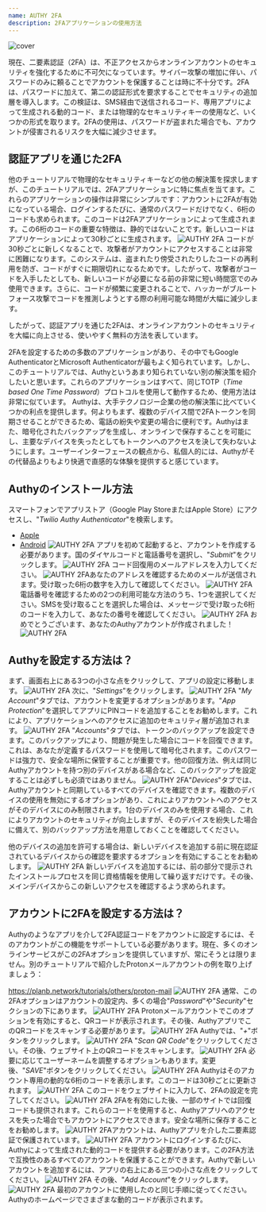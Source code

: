 ```yaml
---
name: AUTHY 2FA
description: 2FAアプリケーションの使用方法
---
```

![cover](assets/cover.webp)

現在、二要素認証（2FA）は、不正アクセスからオンラインアカウントのセキュリティを強化するために不可欠になっています。サイバー攻撃の増加に伴い、パスワードのみに頼ることでアカウントを保護することは時に不十分です。2FAは、パスワードに加えて、第二の認証形式を要求することでセキュリティの追加層を導入します。この検証は、SMS経由で送信されるコード、専用アプリによって生成される動的コード、または物理的なセキュリティキーの使用など、いくつかの形式を取ります。2FAの使用は、パスワードが盗まれた場合でも、アカウントが侵害されるリスクを大幅に減少させます。

## 認証アプリを通じた2FA

他のチュートリアルで物理的なセキュリティキーなどの他の解決策を探求しますが、このチュートリアルでは、2FAアプリケーションに特に焦点を当てます。これらのアプリケーションの操作は非常にシンプルです：アカウントに2FAが有効になっている場合、ログインするたびに、通常のパスワードだけでなく、6桁のコードも求められます。このコードは2FAアプリケーションによって生成されます。この6桁のコードの重要な特徴は、静的ではないことです。新しいコードはアプリケーションによって30秒ごとに生成されます。
![AUTHY 2FA](assets/notext/01.webp)
コードが30秒ごとに新しくなることで、攻撃者がアカウントにアクセスすることは非常に困難になります。このシステムは、盗まれたり傍受されたりしたコードの再利用を防ぎ、コードがすぐに期限切れになるためです。したがって、攻撃者がコードを入手したとしても、新しいコードが必要になる前の非常に短い時間窓でのみ使用できます。さらに、コードが頻繁に変更されることで、ハッカーがブルートフォース攻撃でコードを推測しようとする際の利用可能な時間が大幅に減少します。

したがって、認証アプリを通じた2FAは、オンラインアカウントのセキュリティを大幅に向上させる、使いやすく無料の方法を表しています。

2FAを設定するための多数のアプリケーションがあり、その中でもGoogle AuthenticatorとMicrosoft Authenticatorが最もよく知られています。しかし、このチュートリアルでは、Authyというあまり知られていない別の解決策を紹介したいと思います。これらのアプリケーションはすべて、同じTOTP（*Time based One Time Password*）プロトコルを使用して動作するため、使用方法は非常に似ています。
Authyは、大手テクノロジー企業の他の解決策に比べていくつかの利点を提供します。何よりもまず、複数のデバイス間で2FAトークンを同期させることができるため、電話の紛失や変更の場合に便利です。Authyはまた、暗号化されたバックアップを生成し、オンラインで保存することを可能にし、主要なデバイスを失ったとしてもトークンへのアクセスを決して失わないようにします。ユーザーインターフェースの観点から、私個人的には、Authyがその代替品よりもより快適で直感的な体験を提供すると感じています。

## Authyのインストール方法

スマートフォンでアプリストア（Google Play StoreまたはApple Store）にアクセスし、"*Twilio Authy Authenticator*"を検索します。

- [Apple](https://apps.apple.com/us/app/twilio-authy/id494168017)
- [Android](https://play.google.com/store/apps/details?id=com.authy.authy)
![AUTHY 2FA](assets/notext/02.webp)
アプリを初めて起動すると、アカウントを作成する必要があります。国のダイヤルコードと電話番号を選択し、"*Submit*"をクリックします。
![AUTHY 2FA](assets/notext/03.webp)
コード回復用のメールアドレスを入力してください。
![AUTHY 2FA](assets/notext/04.webp)あなたのアドレスを確認するためのメールが送信されます。受け取った6桁の数字を入力して確認してください。
![AUTHY 2FA](assets/notext/05.webp)
電話番号を確認するための2つの利用可能な方法のうち、1つを選択してください。SMSを受け取ることを選択した場合は、メッセージで受け取った6桁のコードを入力して、あなたの番号を確認してください。
![AUTHY 2FA](assets/notext/06.webp)
おめでとうございます、あなたのAuthyアカウントが作成されました！
![AUTHY 2FA](assets/notext/07.webp)
## Authyを設定する方法は？

まず、画面右上にある3つの小さな点をクリックして、アプリの設定に移動します。
![AUTHY 2FA](assets/notext/08.webp)
次に、"*Settings*"をクリックします。
![AUTHY 2FA](assets/notext/09.webp)
"*My Account*"タブでは、アカウントを変更するオプションがあります。"*App Protection*"を選択してアプリにPINコードを追加することをお勧めします。これにより、アプリケーションへのアクセスに追加のセキュリティ層が追加されます。
![AUTHY 2FA](assets/notext/10.webp)
"*Accounts*"タブでは、トークンのバックアップを設定できます。このバックアップにより、問題が発生した場合にコードを回復できます。これは、あなたが定義するパスワードを使用して暗号化されます。このパスワードは強力で、安全な場所に保管することが重要です。他の回復方法、例えば同じAuthyアカウントを持つ別のデバイスがある場合など、このバックアップを設定することは必ずしも必須ではありません。
![AUTHY 2FA](assets/notext/11.webp)"*Devices*"タブでは、Authyアカウントと同期しているすべてのデバイスを確認できます。複数のデバイスの使用を無効にするオプションがあり、これによりアカウントへのアクセスがそのデバイスにのみ制限されます。1台のデバイスのみを使用する場合、これによりアカウントのセキュリティが向上しますが、そのデバイスを紛失した場合に備えて、別のバックアップ方法を用意しておくことを確認してください。

他のデバイスの追加を許可する場合は、新しいデバイスを追加する前に現在認証されているデバイスからの確認を要求するオプションを有効にすることをお勧めします。
![AUTHY 2FA](assets/notext/12.webp)
新しいデバイスを追加するには、前の部分で提示されたインストールプロセスを同じ資格情報を使用して繰り返すだけです。その後、メインデバイスからこの新しいアクセスを確認するよう求められます。

## アカウントに2FAを設定する方法は？

Authyのようなアプリを介して2FA認証コードをアカウントに設定するには、そのアカウントがこの機能をサポートしている必要があります。現在、多くのオンラインサービスがこの2FAオプションを提供していますが、常にそうとは限りません。別のチュートリアルで紹介したProtonメールアカウントの例を取り上げましょう：

https://planb.network/tutorials/others/proton-mail
![AUTHY 2FA](assets/notext/13.webp)
通常、この2FAオプションはアカウントの設定内、多くの場合"*Password*"や"*Security*"セクションの下にあります。
![AUTHY 2FA](assets/notext/14.webp)
Protonメールアカウントでこのオプションを有効にすると、QRコードが表示されます。その後、AuthyアプリでこのQRコードをスキャンする必要があります。
![AUTHY 2FA](assets/notext/15.webp)
Authyでは、"*+*"ボタンをクリックします。
![AUTHY 2FA](assets/notext/16.webp)
"*Scan QR Code*"をクリックしてください。その後、ウェブサイト上のQRコードをスキャンします。
![AUTHY 2FA](assets/notext/17.webp)
必要に応じてユーザーネームを調整するオプションもあります。変更後、"*SAVE*"ボタンをクリックしてください。
![AUTHY 2FA](assets/notext/18.webp)
Authyはそのアカウント専用の動的な6桁のコードを表示します。このコードは30秒ごとに更新されます。
![AUTHY 2FA](assets/notext/19.webp)
このコードをウェブサイトに入力して、2FAの設定を完了してください。
![AUTHY 2FA](assets/notext/20.webp)
2FAを有効にした後、一部のサイトでは回復コードも提供されます。これらのコードを使用すると、Authyアプリへのアクセスを失った場合でもアカウントにアクセスできます。安全な場所に保存することをお勧めします。
![AUTHY 2FA](assets/notext/21.webp)アカウントは、Authyアプリを介した二要素認証で保護されています。
![AUTHY 2FA](assets/notext/22.webp)
アカウントにログインするたびに、Authyによって生成された動的コードを提供する必要があります。この2FA方法で互換性のあるすべてのアカウントを保護することができます。Authyで新しいアカウントを追加するには、アプリの右上にある三つの小さな点をクリックしてください。
![AUTHY 2FA](assets/notext/23.webp)
その後、"*Add Account*"をクリックします。
![AUTHY 2FA](assets/notext/24.webp)
最初のアカウントに使用したのと同じ手順に従ってください。Authyのホームページでさまざまな動的コードが表示されます。